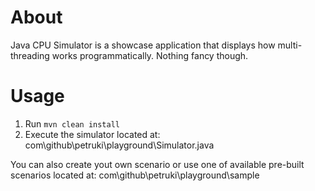 # About
Java CPU Simulator is a showcase application that displays how multi-threading works programmatically.
Nothing fancy though.

# Usage

1) Run `mvn clean install`
2) Execute the simulator located at: com\github\petruki\playground\Simulator.java

You can also create yout own scenario or use one of available pre-built scenarios located at: com\github\petruki\playground\sample